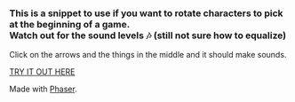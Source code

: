 <h3>This is a snippet to use if you want to rotate characters to pick at the beginning of a game.<br>Watch out for the sound levels 🎶 
(still not sure how to equalize)</h3>

Click on the arrows and the things in the middle and it should make sounds. 

<a href="http://kristinagroeger.com/pages/chooseYourCharacter/">TRY IT OUT HERE</a>

Made with <a href="https://phaser.io/">Phaser</a>. 
